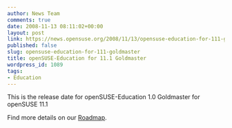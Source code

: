 ```yaml
---
author: News Team
comments: true
date: 2008-11-13 08:11:02+00:00
layout: post
link: https://news.opensuse.org/2008/11/13/opensuse-education-for-111-goldmaster/
published: false
slug: opensuse-education-for-111-goldmaster
title: openSUSE-Education for 11.1 Goldmaster
wordpress_id: 1089
tags:
- Education
---
```


This is the release date for openSUSE-Education 1.0 Goldmaster for openSUSE 11.1

Find more details on our [Roadmap](//en.opensuse.org/Education/Edu-CD/Roadmap).
